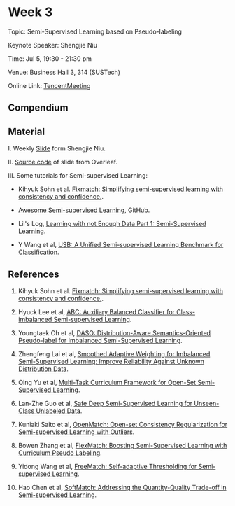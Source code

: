 # Week 3

Topic: Semi-Supervised Learning based on Pseudo-labeling

Keynote Speaker: Shengjie Niu

Time: Jul 5, 19:30 - 21:30 pm

Venue: Business Hall 3, 314 (SUSTech)

Online Link: [TencentMeeting](https://sustech.meeting.tencent.com/dm/rzsV1UdvWHtp)

## Compendium

## Material

I. Weekly [Slide](https://nbviewer.org/github/niusj03/23summer/blob/master/content/docs/pdfs/Week3_Seminar.pdf) form Shengjie Niu.

II. [Source code](https://www.overleaf.com/read/gbqwhjkpcrmv) of slide from Overleaf.

III. Some tutorials for Semi-supervised Learning:

- Kihyuk Sohn et al. [Fixmatch: Simplifying semi-supervised learning with consistency and confidence.](https://arxiv.org/pdf/2001.07685.pdf).

- [Awesome Semi-supervised Learning](https://github.com/yassouali/awesome-semi-supervised-learning), GitHub.

- Lil's Log, [Learning with not Enough Data Part 1: Semi-Supervised Learning](https://lilianweng.github.io/posts/2021-12-05-semi-supervised/).

- Y Wang et al, [USB: A Unified Semi-supervised Learning Benchmark for Classification](https://arxiv.org/abs/2208.07204).

## References

1. Kihyuk Sohn et al. [Fixmatch: Simplifying semi-supervised learning with consistency and confidence.](https://arxiv.org/pdf/2001.07685.pdf).

2. Hyuck Lee et al, [ABC: Auxiliary Balanced Classifier for Class-imbalanced Semi-supervised Learning](https://arxiv.org/abs/2110.10368).

3. Youngtaek Oh et al, [DASO: Distribution-Aware Semantics-Oriented Pseudo-label for Imbalanced Semi-Supervised Learning](https://arxiv.org/abs/2106.05682).

4. Zhengfeng Lai et al, [Smoothed Adaptive Weighting for Imbalanced Semi-Supervised Learning: Improve Reliability Against Unknown Distribution Data](https://proceedings.mlr.press/v162/lai22b.html).

5. Qing Yu et al, [Multi-Task Curriculum Framework for Open-Set Semi-Supervised Learning](https://arxiv.org/abs/2007.11330).

6. Lan-Zhe Guo et al, [Safe Deep Semi-Supervised Learning for Unseen-Class Unlabeled Data](https://proceedings.mlr.press/v119/guo20i.html).

7. Kuniaki Saito et al, [OpenMatch: Open-set Consistency Regularization for Semi-supervised Learning with Outliers](https://arxiv.org/pdf/2105.14148.pdf).

8. Bowen Zhang et al, [FlexMatch: Boosting Semi-Supervised Learning with Curriculum Pseudo Labeling](https://arxiv.org/abs/2110.08263).

9. Yidong Wang et al, [FreeMatch: Self-adaptive Thresholding for Semi-supervised Learning](https://arxiv.org/abs/2205.07246).

10. Hao Chen et al, [SoftMatch: Addressing the Quantity-Quality Trade-off in Semi-supervised Learning](https://arxiv.org/abs/2301.10921).

